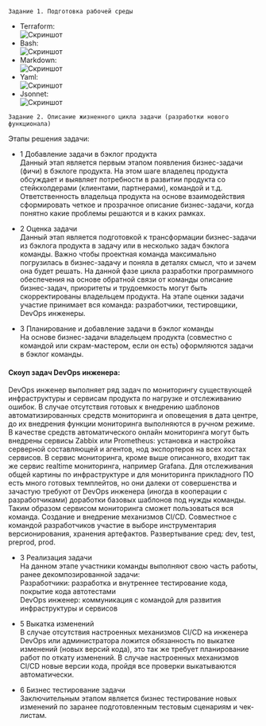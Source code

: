 ```
Задание 1. Подготовка рабочей среды
```
* Terraform:  
![Скриншот](https://github.com/aleksey-raevich/devops-netology/blob/master/Lab1/netology.tf.png)
* Bash:  
![Скриншот](https://github.com/aleksey-raevich/devops-netology/blob/master/Lab1/netology.sh.png)
* Markdown:  
![Скриншот](https://github.com/aleksey-raevich/devops-netology/blob/master/Lab1/netology.md.png)
* Yaml:  
![Скриншот](https://github.com/aleksey-raevich/devops-netology/blob/master/Lab1/netology.yaml.png)
* Jsonnet:  
![Скриншот](https://github.com/aleksey-raevich/devops-netology/blob/master/Lab1/netology.jsonnet.png)

```
Задание 2. Описание жизненного цикла задачи (разработки нового функционала)
```
Этапы решения задачи:

* 1 Добавление задачи в бэклог продукта  
Данный этап является первым этапом появления бизнес-задачи (фичи) в бэклоге продукта. На этом шаге владелец продукта обсуждает и выявляет потребности в развитии продукта со стейкхолдерами (клиентами, партнерами), командой и т.д. Ответственность владельца продукта на основе взаимодействия сформировать четкое и прозрачное описание бизнес-задачи, когда понятно какие проблемы решаются и в каких рамках.

* 2 Оценка задачи  
Данный этап является подготовкой к трансформации бизнес-задачи из бэклога продукта в задачу или в несколько задач бэклога команды. Важно чтобы проектная команда максимально погрузилась в бизнес-задачу и поняла в деталях смысл, что и зачем она будет решать. На данной фазе цикла разработки программного обеспечения на основе обратной связи от команды описание бизнес-задач, приоритеты и трудоемкость могут быть скорректированы владельцем продукта.
На этапе оценки задачи участие принимает вся команда: разработчики, тестировщики, DevOps инженеры.

* 3 Планирование и добавление задачи в бэклог команды  
На основе бизнес-задачи владельцем продукта (совместно с командой или скрам-мастером, если он есть) оформляются задачи в бэклог команды.

#### Скоуп задач DevOps инженера:  
DevOps инженер выполняет ряд задач по мониторингу существующей инфраструктуры и сервисам продукта по нагрузке и отслеживанию ошибок. В случае отсутствия готовых к внедрению шаблонов автоматизированных средств мониторинга и оповещения в дата центре, до их внедрения функции мониторинга выполняются в ручном режиме.
В качестве средств автоматического онлайн мониторинга могут быть внедрены сервисы Zabbix или Prometheus: установка и настройка серверной составляющей и агентов, нод экспортеров на всех хостах сервисов.
В сервис мониторинга, кроме выше описанного, входит так же сервис realtime мониторинга, например Grafana. Для отслеживания общей картины по инфраструктуре и для мониторинга прикладного ПО есть много готовых темплейтов, но они далеки от совершенства и зачастую требуют от DevOps инженера (иногда в кооперации с разработчиками) доработки базовых шаблонов под нужды команды. Таким образом сервисом мониторинга сможет пользоваться вся команда.
Создание и внедрение механизмов CI/CD. Совместное с командой разработчиков участие в выборе инструментария версионирования, хранения артефактов.
Развертывание сред: dev, test, preprod, prod.

* 3 Реализация задачи  
На данном этапе участники команды выполняют свою часть работы, ранее декомпозированной задачи:  
Разработчики: разработка и внутреннее тестирование кода, покрытие кода автотестами  
DevOps инженер: коммуникация с командой для развития инфраструктуры и сервисов  

* 5 Выкатка изменений  
В случае отсутствия настроенных механизмов CI/CD на инженера DevOps или администратора ложится обязанность по выкатке изменений (новых версий кода), это так же требует планирование работ по откату изменений.
В случае настроенных механизмов CI/CD новые версии кода, пройдя все проверки выкатываются автоматически.

* 6 Бизнес тестирование задачи  
Заключительным этапом является бизнес тестирование новых изменений по заранее подготовленным тестовым сценариям и чек-листам.
